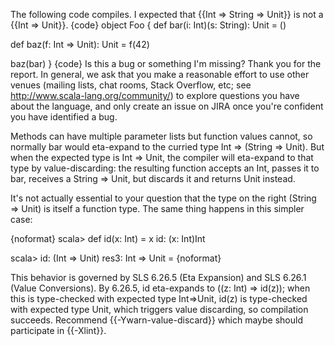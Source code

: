 The following code compiles. I expected that {{Int => String => Unit}} is not a {{Int => Unit}}.
{code}
object Foo {
  def bar(i: Int)(s: String): Unit = ()

  def baz(f: Int ⇒ Unit): Unit =
    f(42)

  baz(bar)
}
{code}
Is this a bug or something I'm missing?
Thank you for the report. In general, we ask that you make a reasonable effort to use other venues (mailing lists, chat rooms, Stack Overflow, etc; see http://www.scala-lang.org/community/) to explore questions you have about the language, and only create an issue on JIRA once you're confident you have identified a bug.

Methods can have multiple parameter lists but function values cannot, so normally bar would eta-expand to the curried type Int => (String => Unit). But when the expected type is Int => Unit, the compiler will eta-expand to that type by value-discarding: the resulting function accepts an Int, passes it to bar, receives a String => Unit, but discards it and returns Unit instead.

It's not actually essential to your question that the type on the right (String => Unit) is itself a function type. The same thing happens in this simpler case:

{noformat}
scala> def id(x: Int) = x
id: (x: Int)Int

scala> id: (Int => Unit)
res3: Int => Unit = <function1>
{noformat}

This behavior is governed by SLS 6.26.5 (Eta Expansion) and SLS 6.26.1 (Value Conversions). By 6.26.5, id eta-expands to ((z: Int) => id(z)); when this is type-checked with expected type Int=>Unit, id(z) is type-checked with expected type Unit, which triggers value discarding, so compilation succeeds.
Recommend {{-Ywarn-value-discard}} which maybe should participate in {{-Xlint}}.
